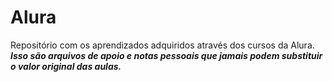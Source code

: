 # Alura

Repositório com os aprendizados adquiridos através dos cursos da Alura. _**Isso são arquivos de apoio e notas pessoais que jamais podem substituir o valor original das aulas.**_
